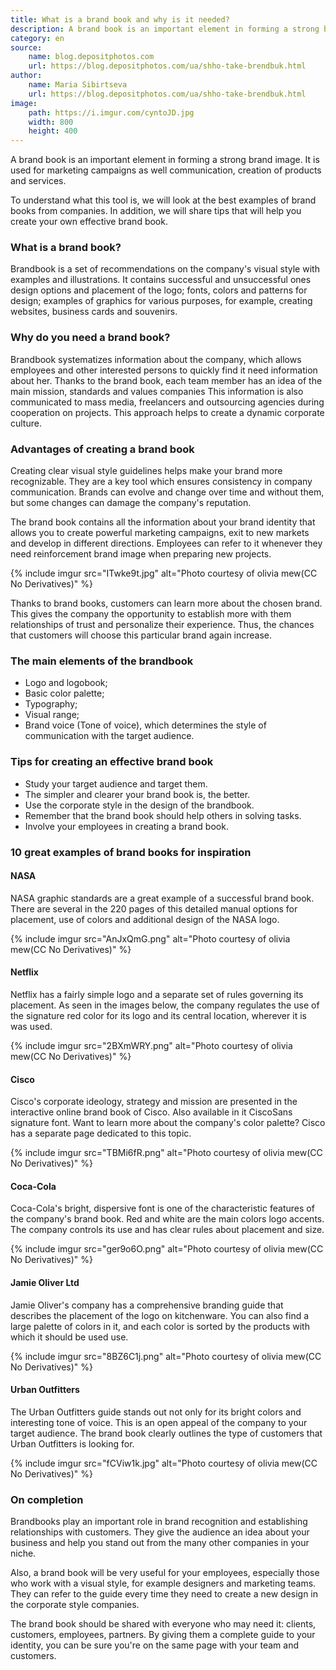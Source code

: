 ```yaml
---
title: What is a brand book and why is it needed?
description: A brand book is an important element in forming a strong brand image. It is used for marketing campaigns, as well as communication, creation of products and services.
category: en
source:
    name: blog.depositphotos.com
    url: https://blog.depositphotos.com/ua/shho-take-brendbuk.html
author:
    name: Maria Sibirtseva
    url: https://blog.depositphotos.com/ua/shho-take-brendbuk.html
image:
    path: https://i.imgur.com/cyntoJD.jpg
    width: 800
    height: 400
---
```


A brand book is an important element in forming a strong brand image. It is used for marketing campaigns as well
communication, creation of products and services.

To understand what this tool is, we will look at the best examples of brand books from companies.
In addition, we will share tips that will help you create your own effective brand book.

### What is a brand book?

Brandbook is a set of recommendations on the company's visual style with examples and illustrations. It contains successful 
and unsuccessful ones design options and placement of the logo; fonts, colors and patterns for design; examples of graphics 
for various purposes, for example, creating websites, business cards and souvenirs.

### Why do you need a brand book?

Brandbook systematizes information about the company, which allows employees and other interested persons to quickly find 
it need information about her. Thanks to the brand book, each team member has an idea of the main mission, standards and 
values companies This information is also communicated to mass media, freelancers and outsourcing agencies during cooperation 
on projects. This approach helps to create a dynamic corporate culture.

### Advantages of creating a brand book

Creating clear visual style guidelines helps make your brand more recognizable. They are a key tool which ensures consistency 
in company communication. Brands can evolve and change over time and without them, but some changes can damage the company's 
reputation.

The brand book contains all the information about your brand identity that allows you to create powerful marketing campaigns, 
exit to new markets and develop in different directions. Employees can refer to it whenever they need reinforcement
brand image when preparing new projects.

{% include imgur src="ITwke9t.jpg" alt="Photo courtesy of olivia mew(CC No Derivatives)" %}

Thanks to brand books, customers can learn more about the chosen brand. This gives the company the opportunity to establish 
more with them relationships of trust and personalize their experience. Thus, the chances that customers will choose this 
particular brand again increase.

### The main elements of the brandbook

- Logo and logobook;
- Basic color palette;
- Typography;
- Visual range;
- Brand voice (Tone of voice), which determines the style of communication with the target audience.

### Tips for creating an effective brand book

- Study your target audience and target them.
- The simpler and clearer your brand book is, the better.
- Use the corporate style in the design of the brandbook.
- Remember that the brand book should help others in solving tasks.
- Involve your employees in creating a brand book.

### 10 great examples of brand books for inspiration

#### NASA

NASA graphic standards are a great example of a successful brand book. There are several in the 220 pages of this detailed 
manual options for placement, use of colors and additional design of the NASA logo.

{% include imgur src="AnJxQmG.png" alt="Photo courtesy of olivia mew(CC No Derivatives)" %}

#### Netflix

Netflix has a fairly simple logo and a separate set of rules governing its placement. As seen in the images below, the 
company regulates the use of the signature red color for its logo and its central location, wherever it is was used.

{% include imgur src="2BXmWRY.png" alt="Photo courtesy of olivia mew(CC No Derivatives)" %}

#### Cisco

Cisco's corporate ideology, strategy and mission are presented in the interactive online brand book of Cisco. Also available 
in it CiscoSans signature font. Want to learn more about the company's color palette? Cisco has a separate page dedicated 
to this topic.

{% include imgur src="TBMi6fR.png" alt="Photo courtesy of olivia mew(CC No Derivatives)" %}

#### Coca-Cola

Coca-Cola's bright, dispersive font is one of the characteristic features of the company's brand book. Red and white are 
the main colors logo accents. The company controls its use and has clear rules about placement and size.

{% include imgur src="ger9o6O.png" alt="Photo courtesy of olivia mew(CC No Derivatives)" %}

#### Jamie Oliver Ltd

Jamie Oliver's company has a comprehensive branding guide that describes the placement of the logo on kitchenware.
You can also find a large palette of colors in it, and each color is sorted by the products with which it should be used
use.

{% include imgur src="8BZ6C1j.png" alt="Photo courtesy of olivia mew(CC No Derivatives)" %}

#### Urban Outfitters

The Urban Outfitters guide stands out not only for its bright colors and interesting tone of voice. This is an open appeal 
of the company to your target audience. The brand book clearly outlines the type of customers that Urban Outfitters is 
looking for.

{% include imgur src="fCViw1k.jpg" alt="Photo courtesy of olivia mew(CC No Derivatives)" %}

### On completion

Brandbooks play an important role in brand recognition and establishing relationships with customers. They give the audience 
an idea about your business and help you stand out from the many other companies in your niche.

Also, a brand book will be very useful for your employees, especially those who work with a visual style, for example
designers and marketing teams. They can refer to the guide every time they need to create a new design in the corporate 
style companies.

The brand book should be shared with everyone who may need it: clients, customers, employees, partners.
By giving them a complete guide to your identity, you can be sure you're on the same page with your team and customers.
